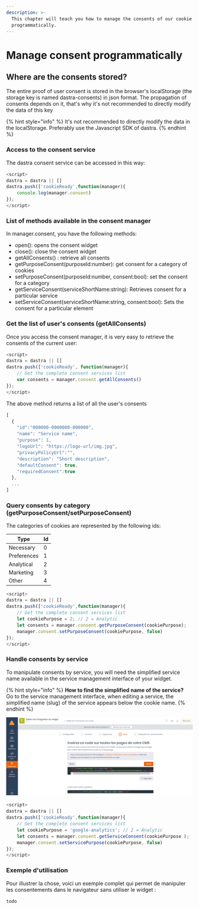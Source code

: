 ```yaml
---
description: >-
  This chapter will teach you how to manage the consents of our cookie widget
  programmatically.
---
```


# Manage consent programmatically

## Where are the consents stored?

The entire proof of user consent is stored in the browser's localStorage (the storage key is named dastra-consents) in json format. The propagation of consents depends on it, that's why it's not recommended to directly modify the data of this key

{% hint style="info" %}
It's not recommended to directly modify the data in the localStorage. Preferably use the Javascript SDK of dastra.
{% endhint %}

### Access to the consent service

The dastra consent service can be accessed in this way:

```javascript
<script>
dastra = dastra || []
dastra.push(['cookieReady',function(manager){
    console.log(manager.consent)
});
</script>
```

### List of methods available in the consent manager

In manager.consent, you have the following methods:

* open(): opens the consent widget&#x20;
* close(): close the consent widget&#x20;
* getAllConsents() : retrieve all consents&#x20;
* getPurposeConsent(purposeId:number): get consent for a category of cookies&#x20;
* setPurposeConsent(purposeId:number, consent:bool): set the consent for a category&#x20;
* getServiceConsent(serviceShortName:string): Retrieves consent for a particular service
* setServiceConsent(serviceShortName:string, consent:bool): Sets the consent for a particular element

### Get the list of user's consents (getAllConsents)

Once you access the consent manager, it is very easy to retrieve the consents of the current user:

```javascript
<script>
dastra = dastra || []
dastra.push(['cookieReady', function(manager){
    // Get the complete consent services list
    var consents = manager.consent.getAllConsents()
});
</script>
```

The above method returns a list of all the user's consents

```javascript
[
  {
    "id":"000000-0000000-000000",
    "name": "Service name",
    "purpose": 1,
    "logoUrl": "https://logo-url/img.jpg",
    "privacyPolicyUrl":"",
    "description": "Short description",
    "defaultConsent": true,
    "requiredConsent":true
  },
  ...
]
```

### Query consents by category (getPurposeConsent/setPurposeConsent)

The categories of cookies are represented by the following ids:

| Type        | Id |
| ----------- | -- |
| Necessary   | 0  |
| Preferences | 1  |
| Analytical  | 2  |
| Marketing   | 3  |
| Other       | 4  |

```javascript
<script>
dastra = dastra || []
dastra.push(['cookieReady',function(manager){
    // Get the complete consent services list
    let cookiePurpose = 2; // 2 = Analytic
    let consents = manager.consent.getPurposeConsent(cookiePurpose);
    manager.consent.setPurposeConsent(cookiePurpose, false)
});
</script>
```

### Handle consents by service

To manipulate consents by service, you will need the simplified service name available in the service management interface of your widget.

{% hint style="info" %}
**How to find the simplified name of the service?**\
Go to the service management interface, when editing a service, the simplified name (slug) of the service appears below the cookie name.
{% endhint %}

![Emplacement du nom du cookies simplifié](<../../../.gitbook/assets/image (79).png>)

```javascript
<script> 
dastra = dastra || []
dastra.push(['cookieReady',function(manager){
    // Get the complete consent services list
    let cookiePurpose = 'google-analytics'; // 2 = Analytic
    let consents = manager.consent.getServiceConsent(cookiePurpose );
    manager.consent.setServicePurpose(cookiePurpose, false)
});
</script>
```

### Exemple d'utilisation

Pour illustrer la chose, voici un exemple complet qui permet de manipuler les consentements dans le navigateur sans utiliser le widget :



```javascript
todo
```

